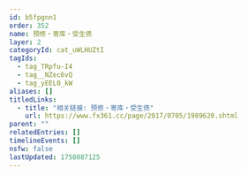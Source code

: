 ```yaml
---
id: b5fpgnn1
order: 352
name: 预修・寄库・受生债
layer: 2
categoryId: cat_uWLHUZtI
tagIds:
  - tag_TRpfu-I4
  - tag__NZec6vQ
  - tag_yEEL0_kW
aliases: []
titledLinks:
  - title: "相关链接: 预修・寄库・受生债"
    url: https://www.fx361.cc/page/2017/0705/1989620.shtml
parent: ""
relatedEntries: []
timelineEvents: []
nsfw: false
lastUpdated: 1758087125
---
```


